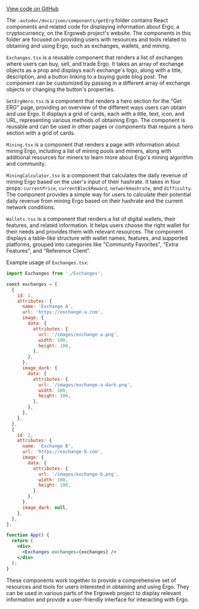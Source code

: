 [View code on GitHub](https://github.com/ergoplatform/ergoweb/.autodoc/docs/json/components/getErg)

The `.autodoc/docs/json/components/getErg` folder contains React components and related code for displaying information about Ergo, a cryptocurrency, on the Ergoweb project's website. The components in this folder are focused on providing users with resources and tools related to obtaining and using Ergo, such as exchanges, wallets, and mining.

`Exchanges.tsx` is a reusable component that renders a list of exchanges where users can buy, sell, and trade Ergo. It takes an array of exchange objects as a prop and displays each exchange's logo, along with a title, description, and a button linking to a buying guide blog post. The component can be customized by passing in a different array of exchange objects or changing the button's properties.

`GetErgHero.tsx` is a component that renders a hero section for the "Get ERG" page, providing an overview of the different ways users can obtain and use Ergo. It displays a grid of cards, each with a title, text, icon, and URL, representing various methods of obtaining Ergo. The component is reusable and can be used in other pages or components that require a hero section with a grid of cards.

`Mining.tsx` is a component that renders a page with information about mining Ergo, including a list of mining pools and miners, along with additional resources for miners to learn more about Ergo's mining algorithm and community.

`MiningCalculator.tsx` is a component that calculates the daily revenue of mining Ergo based on the user's input of their hashrate. It takes in four props: `currentPrice`, `currentBlockReward`, `networkHashrate`, and `difficulty`. The component provides a simple way for users to calculate their potential daily revenue from mining Ergo based on their hashrate and the current network conditions.

`Wallets.tsx` is a component that renders a list of digital wallets, their features, and related information. It helps users choose the right wallet for their needs and provides them with relevant resources. The component displays a table-like structure with wallet names, features, and supported platforms, grouped into categories like "Community Favorites", "Extra Features", and "Reference Client".

Example usage of `Exchanges.tsx`:

```jsx
import Exchanges from './Exchanges';

const exchanges = [
  {
    id: 1,
    attributes: {
      name: 'Exchange A',
      url: 'https://exchange-a.com',
      image: {
        data: {
          attributes: {
            url: '/images/exchange-a.png',
            width: 100,
            height: 100,
          },
        },
      },
      image_dark: {
        data: {
          attributes: {
            url: '/images/exchange-a-dark.png',
            width: 100,
            height: 100,
          },
        },
      },
    },
  },
  {
    id: 2,
    attributes: {
      name: 'Exchange B',
      url: 'https://exchange-b.com',
      image: {
        data: {
          attributes: {
            url: '/images/exchange-b.png',
            width: 100,
            height: 100,
          },
        },
      },
      image_dark: null,
    },
  },
];

function App() {
  return (
    <div>
      <Exchanges exchanges={exchanges} />
    </div>
  );
}
```

These components work together to provide a comprehensive set of resources and tools for users interested in obtaining and using Ergo. They can be used in various parts of the Ergoweb project to display relevant information and provide a user-friendly interface for interacting with Ergo.
